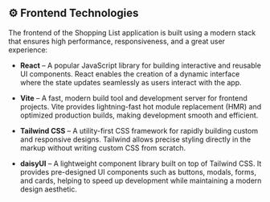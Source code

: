 ## ⚙️ Frontend Technologies

The frontend of the Shopping List application is built using a modern stack that ensures high performance, responsiveness, and a great user experience:

- **React** – A popular JavaScript library for building interactive and reusable UI components. React enables the creation of a dynamic interface where the state updates seamlessly as users interact with the app.

- **Vite** – A fast, modern build tool and development server for frontend projects. Vite provides lightning-fast hot module replacement (HMR) and optimized production builds, making development smooth and efficient.

- **Tailwind CSS** – A utility-first CSS framework for rapidly building custom and responsive designs. Tailwind allows precise styling directly in the markup without writing custom CSS from scratch.

- **daisyUI** – A lightweight component library built on top of Tailwind CSS. It provides pre-designed UI components such as buttons, modals, forms, and cards, helping to speed up development while maintaining a modern design aesthetic.
